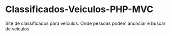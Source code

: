 # Classificados-Veiculos-PHP-MVC
 Site de classificados para veículos. Onde pessoas podem anunciar e buscar de veículos
